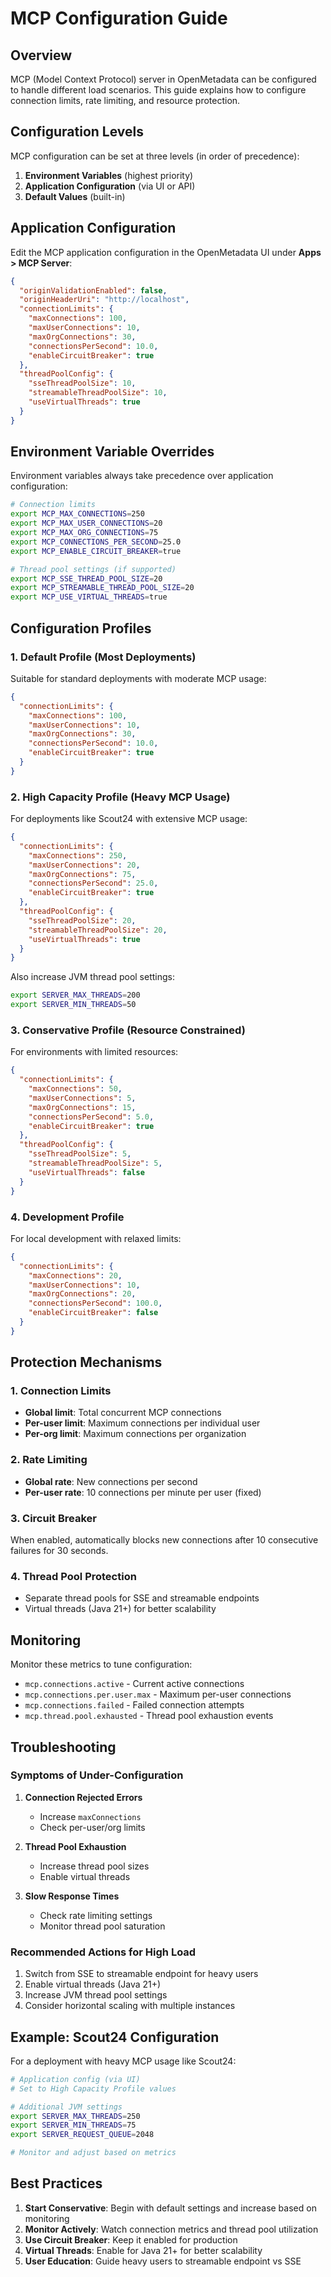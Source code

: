 # MCP Configuration Guide

## Overview

MCP (Model Context Protocol) server in OpenMetadata can be configured to handle different load scenarios. This guide explains how to configure connection limits, rate limiting, and resource protection.

## Configuration Levels

MCP configuration can be set at three levels (in order of precedence):

1. **Environment Variables** (highest priority)
2. **Application Configuration** (via UI or API)
3. **Default Values** (built-in)

## Application Configuration

Edit the MCP application configuration in the OpenMetadata UI under **Apps > MCP Server**:

```json
{
  "originValidationEnabled": false,
  "originHeaderUri": "http://localhost",
  "connectionLimits": {
    "maxConnections": 100,
    "maxUserConnections": 10,
    "maxOrgConnections": 30,
    "connectionsPerSecond": 10.0,
    "enableCircuitBreaker": true
  },
  "threadPoolConfig": {
    "sseThreadPoolSize": 10,
    "streamableThreadPoolSize": 10,
    "useVirtualThreads": true
  }
}
```

## Environment Variable Overrides

Environment variables always take precedence over application configuration:

```bash
# Connection limits
export MCP_MAX_CONNECTIONS=250
export MCP_MAX_USER_CONNECTIONS=20
export MCP_MAX_ORG_CONNECTIONS=75
export MCP_CONNECTIONS_PER_SECOND=25.0
export MCP_ENABLE_CIRCUIT_BREAKER=true

# Thread pool settings (if supported)
export MCP_SSE_THREAD_POOL_SIZE=20
export MCP_STREAMABLE_THREAD_POOL_SIZE=20
export MCP_USE_VIRTUAL_THREADS=true
```

## Configuration Profiles

### 1. Default Profile (Most Deployments)

Suitable for standard deployments with moderate MCP usage:

```json
{
  "connectionLimits": {
    "maxConnections": 100,
    "maxUserConnections": 10,
    "maxOrgConnections": 30,
    "connectionsPerSecond": 10.0,
    "enableCircuitBreaker": true
  }
}
```

### 2. High Capacity Profile (Heavy MCP Usage)

For deployments like Scout24 with extensive MCP usage:

```json
{
  "connectionLimits": {
    "maxConnections": 250,
    "maxUserConnections": 20,
    "maxOrgConnections": 75,
    "connectionsPerSecond": 25.0,
    "enableCircuitBreaker": true
  },
  "threadPoolConfig": {
    "sseThreadPoolSize": 20,
    "streamableThreadPoolSize": 20,
    "useVirtualThreads": true
  }
}
```

Also increase JVM thread pool settings:
```bash
export SERVER_MAX_THREADS=200
export SERVER_MIN_THREADS=50
```

### 3. Conservative Profile (Resource Constrained)

For environments with limited resources:

```json
{
  "connectionLimits": {
    "maxConnections": 50,
    "maxUserConnections": 5,
    "maxOrgConnections": 15,
    "connectionsPerSecond": 5.0,
    "enableCircuitBreaker": true
  },
  "threadPoolConfig": {
    "sseThreadPoolSize": 5,
    "streamableThreadPoolSize": 5,
    "useVirtualThreads": false
  }
}
```

### 4. Development Profile

For local development with relaxed limits:

```json
{
  "connectionLimits": {
    "maxConnections": 20,
    "maxUserConnections": 10,
    "maxOrgConnections": 20,
    "connectionsPerSecond": 100.0,
    "enableCircuitBreaker": false
  }
}
```

## Protection Mechanisms

### 1. Connection Limits
- **Global limit**: Total concurrent MCP connections
- **Per-user limit**: Maximum connections per individual user
- **Per-org limit**: Maximum connections per organization

### 2. Rate Limiting
- **Global rate**: New connections per second
- **Per-user rate**: 10 connections per minute per user (fixed)

### 3. Circuit Breaker
When enabled, automatically blocks new connections after 10 consecutive failures for 30 seconds.

### 4. Thread Pool Protection
- Separate thread pools for SSE and streamable endpoints
- Virtual threads (Java 21+) for better scalability

## Monitoring

Monitor these metrics to tune configuration:

- `mcp.connections.active` - Current active connections
- `mcp.connections.per.user.max` - Maximum per-user connections
- `mcp.connections.failed` - Failed connection attempts
- `mcp.thread.pool.exhausted` - Thread pool exhaustion events

## Troubleshooting

### Symptoms of Under-Configuration

1. **Connection Rejected Errors**
   - Increase `maxConnections`
   - Check per-user/org limits

2. **Thread Pool Exhaustion**
   - Increase thread pool sizes
   - Enable virtual threads

3. **Slow Response Times**
   - Check rate limiting settings
   - Monitor thread pool saturation

### Recommended Actions for High Load

1. Switch from SSE to streamable endpoint for heavy users
2. Enable virtual threads (Java 21+)
3. Increase JVM thread pool settings
4. Consider horizontal scaling with multiple instances

## Example: Scout24 Configuration

For a deployment with heavy MCP usage like Scout24:

```bash
# Application config (via UI)
# Set to High Capacity Profile values

# Additional JVM settings
export SERVER_MAX_THREADS=250
export SERVER_MIN_THREADS=75
export SERVER_REQUEST_QUEUE=2048

# Monitor and adjust based on metrics
```

## Best Practices

1. **Start Conservative**: Begin with default settings and increase based on monitoring
2. **Monitor Actively**: Watch connection metrics and thread pool utilization
3. **Use Circuit Breaker**: Keep it enabled for production
4. **Virtual Threads**: Enable for Java 21+ for better scalability
5. **User Education**: Guide heavy users to streamable endpoint vs SSE